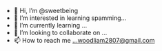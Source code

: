 - 👋 Hi, I’m @sweetbeing
- 👀 I’m interested in learning spamming...
- 🌱 I’m currently learning ...
- 💞️ I’m looking to collaborate on ...
- 📫 How to reach me ...woodliam2807@gmail.com

<!---
sweetbeing/sweetbeing is a ✨ special ✨ repository because its `README.md` (this file) appears on your GitHub profile.
You can click the Preview link to take a look at your changes.
--->

